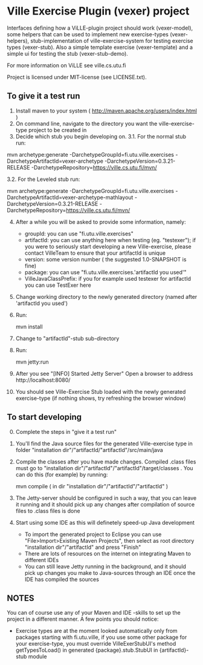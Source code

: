 # Ville Exercise Plugin (vexer) project

Interfaces defining how a ViLLE-plugin project should work (vexer-model), 
some helpers that can be used to implement new exercise-types 
(vexer-helpers), stub-implementation of ville-exercise-system for 
testing exercise types (vexer-stub). Also a simple template exercise 
(vexer-template) and a simple ui for testing the stub (vexer-stub-demo).

For more information on ViLLE see ville.cs.utu.fi

Project is licensed under MIT-license (see LICENSE.txt).

## To give it a test run
1. Install maven to your system ( http://maven.apache.org/users/index.html )
2. On command line, navigate to the directory you want the ville-exercise-type project to be created in
3. Decide which stub you begin developing on.
3.1. For the normal stub run:

mvn archetype:generate -DarchetypeGroupId=fi.utu.ville.exercises -DarchetypeArtifactId=vexer-archetype -DarchetypeVersion=0.3.21-RELEASE -DarchetypeRepository=https://ville.cs.utu.fi/mvn/

3.2. For the Leveled stub run:

mvn archetype:generate -DarchetypeGroupId=fi.utu.ville.exercises -DarchetypeArtifactId=vexer-archetype-mathlayout -DarchetypeVersion=0.3.21-RELEASE -DarchetypeRepository=https://ville.cs.utu.fi/mvn/
    
4. After a while you will be asked to provide some information, namely:
    - groupId: you can use "fi.utu.ville.exercises"
    - artifactId: you can use anything here when testing (eg. "testexer");
      if you were to seriously start developing a new Ville-exercise, please
      contact VilleTeam to ensure that your artifactId is unique
    - version: some version number ( the suggested 1.0-SNAPSHOT is fine)
    - package: you can use "fi.utu.ville.exercises.'artifactId you used'"
    - VilleJavaClassPrefix: if you for example used testexer for artifactId you can use TestExer here

5. Change working directory to the newly generated directory (named after 'artifactId you used')
6. Run:

    mvn install

7. Change to "artifactId"-stub sub-directory
8. Run:

    mvn jetty:run

9. After you see "[INFO] Started Jetty Server" Open a browser to address http://localhost:8080/
10. You should see Ville-Exercise Stub loaded with the newly generated exercise-type (if nothing
    shows, try refreshing the browser window)

## To start developing
0. Complete the steps in "give it a test run"
1. You'll find the Java source files for the generated Ville-exercise type 
    in folder "installation dir"/"artifactId/"artifactId"/src/main/java
2. Compile the classes after you have made changes. Compiled .class files must 
    go to "installation dir"/"artifactId"/"artifactId"/target/classes . You can 
    do this (for example) by running:
    
    mvn compile ( in dir "installation dir"/"artifactId"/"artifactId" )

3. The Jetty-server should be configured in such a way, that you can leave it running 
    and it should pick up any changes after compilation of source files to .class files
    is done

4. Start using some IDE as this will definetely speed-up Java development
    - To import the generated project to Eclipse you can use "File>Import>Existing Maven Projects", 
      then select as root directory "installation dir"/"artifactId" and press "Finish" 
    - There are lots of resources on the internet on integrating Maven to different IDEs
    - You can still leave Jetty running in the background, and it should pick up changes you
      make to Java-sources through an IDE once the IDE has compiled the sources

## NOTES
You can of course use any of your Maven and IDE -skills to set up the project in a different manner.
A few points you should notice:
- Exercise types are at the moment looked automatically only from packages starting with fi.utu.ville, 
    if you use some other package for your exercise-type, you must override VilleExerStubUI's method
    getTypesToLoad() in generated {package}.stub.StubUI in {artifactId}-stub module
